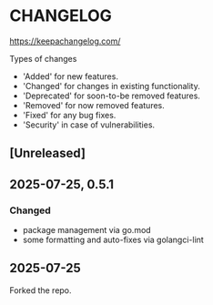 # CHANGELOG

<https://keepachangelog.com/>

Types of changes

- 'Added' for new features.
- 'Changed' for changes in existing functionality.
- 'Deprecated' for soon-to-be removed features.
- 'Removed' for now removed features.
- 'Fixed' for any bug fixes.
- 'Security' in case of vulnerabilities.

## [Unreleased]

## 2025-07-25, 0.5.1

### Changed

- package management via go.mod
- some formatting and auto-fixes via golangci-lint

## 2025-07-25

Forked the repo.
